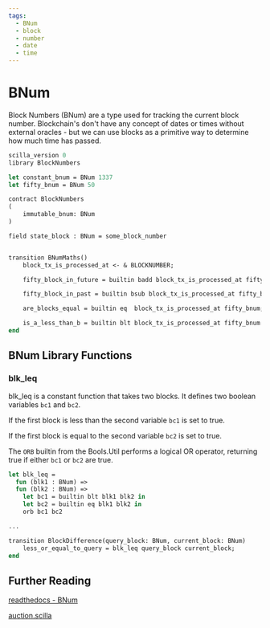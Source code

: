 ```yaml
---
tags:
  - BNum
  - block
  - number
  - date
  - time
---
```


# BNum

Block Numbers (BNum) are a type used for tracking the current block number. Blockchain's don't have any concept of dates or times without external oracles - but we can use blocks as a primitive way to determine how much time has passed.

```ocaml
scilla_version 0
library BlockNumbers

let constant_bnum = BNum 1337
let fifty_bnum = BNum 50

contract BlockNumbers
(
    immutable_bnum: BNum
)

field state_block : BNum = some_block_number


transition BNumMaths()
    block_tx_is_processed_at <- & BLOCKNUMBER;

    fifty_block_in_future = builtin badd block_tx_is_processed_at fifty_bnum; (* BNum *)

    fifty_block_in_past = builtin bsub block_tx_is_processed_at fifty_bnum; (* Int256 *)

    are_blocks_equal = builtin eq  block_tx_is_processed_at fifty_bnum; (* Bool *)

    is_a_less_than_b = builtin blt block_tx_is_processed_at fifty_bnum (* Bool *)
end
```

## BNum Library Functions

### blk_leq

blk_leq is a constant function that takes two blocks. It defines two boolean variables ```bc1``` and ```bc2```.

If the first block is less than the second variable ```bc1``` is set to true.

If the first block is equal to the second variable ```bc2``` is set to true.

The ```ORB``` builtin from the Bools.Util performs a logical OR operator, returning true if either ```bc1``` or ```bc2``` are true.

```ocaml
let blk_leq =
  fun (blk1 : BNum) =>
  fun (blk2 : BNum) =>
    let bc1 = builtin blt blk1 blk2 in 
    let bc2 = builtin eq blk1 blk2 in 
    orb bc1 bc2

...

transition BlockDifference(query_block: BNum, current_block: BNum)
    less_or_equal_to_query = blk_leq query_block current_block;
end

```

## Further Reading

[readthedocs - BNum](https://scilla.readthedocs.io/en/latest/scilla-in-depth.html?highlight=block#block-numbers)

[auction.scilla](https://github.com/Zilliqa/scilla/blob/master/tests/contracts/auction.scilla)
